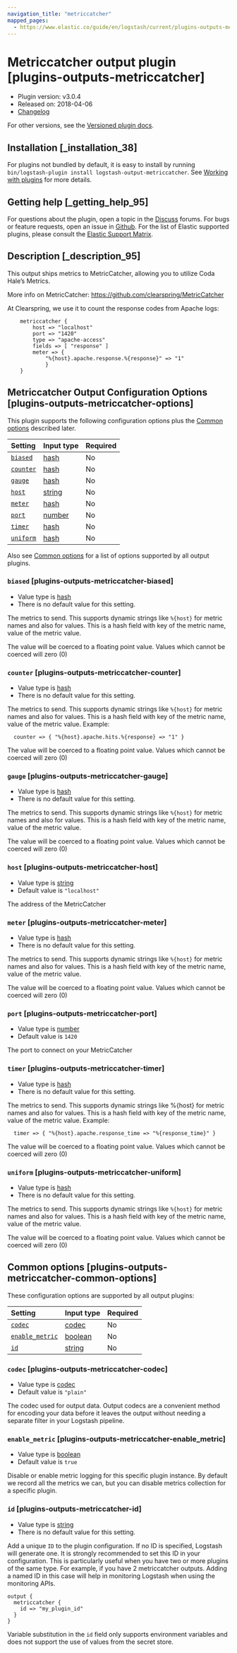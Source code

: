 ```yaml
---
navigation_title: "metriccatcher"
mapped_pages:
  - https://www.elastic.co/guide/en/logstash/current/plugins-outputs-metriccatcher.html
---
```


# Metriccatcher output plugin [plugins-outputs-metriccatcher]

* Plugin version: v3.0.4
* Released on: 2018-04-06
* [Changelog](https://github.com/logstash-plugins/logstash-output-metriccatcher/blob/v3.0.4/CHANGELOG.md)

For other versions, see the [Versioned plugin docs](https://www.elastic.co/guide/en/logstash-versioned-plugins/current/output-metriccatcher-index.html).

## Installation [_installation_38]

For plugins not bundled by default, it is easy to install by running `bin/logstash-plugin install logstash-output-metriccatcher`. See [Working with plugins](https://www.elastic.co/guide/en/logstash/8.18/working-with-plugins.html) for more details.

## Getting help [_getting_help_95]

For questions about the plugin, open a topic in the [Discuss](http://discuss.elastic.co) forums. For bugs or feature requests, open an issue in [Github](https://github.com/logstash-plugins/logstash-output-metriccatcher). For the list of Elastic supported plugins, please consult the [Elastic Support Matrix](https://www.elastic.co/support/matrix#logstash_plugins).

## Description [_description_95]

This output ships metrics to MetricCatcher, allowing you to utilize Coda Hale’s Metrics.

More info on MetricCatcher: <https://github.com/clearspring/MetricCatcher>

At Clearspring, we use it to count the response codes from Apache logs:

```
    metriccatcher {
        host => "localhost"
        port => "1420"
        type => "apache-access"
        fields => [ "response" ]
        meter => {
            "%{host}.apache.response.%{response}" => "1"
            }
    }
```

## Metriccatcher Output Configuration Options [plugins-outputs-metriccatcher-options]

This plugin supports the following configuration options plus the [Common options](plugins-outputs-metriccatcher.md#plugins-outputs-metriccatcher-common-options) described later.

| Setting | Input type | Required |
| :- | :- | :- |
| [`biased`](plugins-outputs-metriccatcher.md#plugins-outputs-metriccatcher-biased) | [hash](value-types.md#hash) | No |
| [`counter`](plugins-outputs-metriccatcher.md#plugins-outputs-metriccatcher-counter) | [hash](value-types.md#hash) | No |
| [`gauge`](plugins-outputs-metriccatcher.md#plugins-outputs-metriccatcher-gauge) | [hash](value-types.md#hash) | No |
| [`host`](plugins-outputs-metriccatcher.md#plugins-outputs-metriccatcher-host) | [string](value-types.md#string) | No |
| [`meter`](plugins-outputs-metriccatcher.md#plugins-outputs-metriccatcher-meter) | [hash](value-types.md#hash) | No |
| [`port`](plugins-outputs-metriccatcher.md#plugins-outputs-metriccatcher-port) | [number](value-types.md#number) | No |
| [`timer`](plugins-outputs-metriccatcher.md#plugins-outputs-metriccatcher-timer) | [hash](value-types.md#hash) | No |
| [`uniform`](plugins-outputs-metriccatcher.md#plugins-outputs-metriccatcher-uniform) | [hash](value-types.md#hash) | No |

Also see [Common options](plugins-outputs-metriccatcher.md#plugins-outputs-metriccatcher-common-options) for a list of options supported by all output plugins.

### `biased` [plugins-outputs-metriccatcher-biased]

* Value type is [hash](value-types.md#hash)
* There is no default value for this setting.

The metrics to send. This supports dynamic strings like `%{host}` for metric names and also for values. This is a hash field with key of the metric name, value of the metric value.

The value will be coerced to a floating point value. Values which cannot be coerced will zero (0)

### `counter` [plugins-outputs-metriccatcher-counter]

* Value type is [hash](value-types.md#hash)
* There is no default value for this setting.

The metrics to send. This supports dynamic strings like `%{host}` for metric names and also for values. This is a hash field with key of the metric name, value of the metric value. Example:

```
  counter => { "%{host}.apache.hits.%{response} => "1" }
```

The value will be coerced to a floating point value. Values which cannot be coerced will zero (0)

### `gauge` [plugins-outputs-metriccatcher-gauge]

* Value type is [hash](value-types.md#hash)
* There is no default value for this setting.

The metrics to send. This supports dynamic strings like `%{host}` for metric names and also for values. This is a hash field with key of the metric name, value of the metric value.

The value will be coerced to a floating point value. Values which cannot be coerced will zero (0)

### `host` [plugins-outputs-metriccatcher-host]

* Value type is [string](value-types.md#string)
* Default value is `"localhost"`

The address of the MetricCatcher

### `meter` [plugins-outputs-metriccatcher-meter]

* Value type is [hash](value-types.md#hash)
* There is no default value for this setting.

The metrics to send. This supports dynamic strings like `%{host}` for metric names and also for values. This is a hash field with key of the metric name, value of the metric value.

The value will be coerced to a floating point value. Values which cannot be coerced will zero (0)

### `port` [plugins-outputs-metriccatcher-port]

* Value type is [number](value-types.md#number)
* Default value is `1420`

The port to connect on your MetricCatcher

### `timer` [plugins-outputs-metriccatcher-timer]

* Value type is [hash](value-types.md#hash)
* There is no default value for this setting.

The metrics to send. This supports dynamic strings like %{host} for metric names and also for values. This is a hash field with key of the metric name, value of the metric value. Example:

```
  timer => { "%{host}.apache.response_time => "%{response_time}" }
```

The value will be coerced to a floating point value. Values which cannot be coerced will zero (0)

### `uniform` [plugins-outputs-metriccatcher-uniform]

* Value type is [hash](value-types.md#hash)
* There is no default value for this setting.

The metrics to send. This supports dynamic strings like `%{host}` for metric names and also for values. This is a hash field with key of the metric name, value of the metric value.

The value will be coerced to a floating point value. Values which cannot be coerced will zero (0)

## Common options [plugins-outputs-metriccatcher-common-options]

These configuration options are supported by all output plugins:

| Setting | Input type | Required |
| :- | :- | :- |
| [`codec`](plugins-outputs-metriccatcher.md#plugins-outputs-metriccatcher-codec) | [codec](value-types.md#codec) | No |
| [`enable_metric`](plugins-outputs-metriccatcher.md#plugins-outputs-metriccatcher-enable_metric) | [boolean](value-types.md#boolean) | No |
| [`id`](plugins-outputs-metriccatcher.md#plugins-outputs-metriccatcher-id) | [string](value-types.md#string) | No |

### `codec` [plugins-outputs-metriccatcher-codec]

* Value type is [codec](value-types.md#codec)
* Default value is `"plain"`

The codec used for output data. Output codecs are a convenient method for encoding your data before it leaves the output without needing a separate filter in your Logstash pipeline.

### `enable_metric` [plugins-outputs-metriccatcher-enable_metric]

* Value type is [boolean](value-types.md#boolean)
* Default value is `true`

Disable or enable metric logging for this specific plugin instance. By default we record all the metrics we can, but you can disable metrics collection for a specific plugin.

### `id` [plugins-outputs-metriccatcher-id]

* Value type is [string](value-types.md#string)
* There is no default value for this setting.

Add a unique `ID` to the plugin configuration. If no ID is specified, Logstash will generate one. It is strongly recommended to set this ID in your configuration. This is particularly useful when you have two or more plugins of the same type. For example, if you have 2 metriccatcher outputs. Adding a named ID in this case will help in monitoring Logstash when using the monitoring APIs.

```
output {
  metriccatcher {
    id => "my_plugin_id"
  }
}
```

Variable substitution in the `id` field only supports environment variables and does not support the use of values from the secret store.

